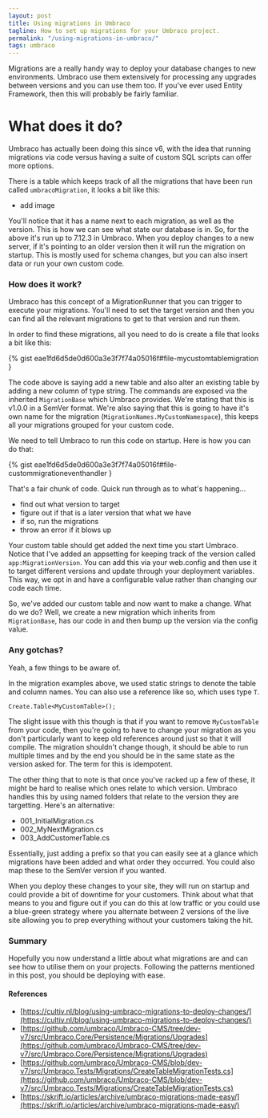```yaml
---
layout: post
title: Using migrations in Umbraco
tagline: How to set up migrations for your Umbraco project.
permalink: "/using-migrations-in-umbraco/"
tags: umbraco
---
```


Migrations are a really handy way to deploy your database changes to new environments. Umbraco use them extensively for processing any upgrades between versions and you can use them too. If you've ever used Entity Framework, then this will probably be fairly familiar.

# What does it do?

Umbraco has actually been doing this since v6, with the idea that running migrations via code versus having a suite of custom SQL scripts can offer more options. 

There is a table which keeps track of all the migrations that have been run called `umbracoMigration`, it looks a bit like this:

- add image

You'll notice that it has a name next to each migration, as well as the version. This is how we can see what state our database is in. So, for the above it's run up to 7.12.3 in Umbraco. When you deploy changes to a new server, if it's pointing to an older version then it will run the migration on startup. This is mostly used for schema changes, but you can also insert data or run your own custom code.

### How does it work?

Umbraco has this concept of a MigrationRunner that you can trigger to execute your migrations. You'll need to set the target version and then you can find all the relevant migrations to get to that version and run them.

In order to find these migrations, all you need to do is create a file that looks a bit like this:

{% gist eae1fd6d5de0d600a3e3f7f74a05016f#file-mycustomtablemigration }

The code above is saying add a new table and also alter an existing table by adding a new column of type string. The commands are exposed via the inherited `MigrationBase` which Umbraco provides. We're stating that this is v1.0.0 in a SemVer format. We're also saying that this is going to have it's own name for the migration (`MigrationNames.MyCustomNamespace`), this keeps all your migrations grouped for your custom code.

We need to tell Umbraco to run this code on startup. Here is how you can do that:

{% gist eae1fd6d5de0d600a3e3f7f74a05016f#file-custommigrationeventhandler }

That's a fair chunk of code. Quick run through as to what's happening...
- find out what version to target
- figure out if that is a later version that what we have
- if so, run the migrations
- throw an error if it blows up

Your custom table should get added the next time you start Umbraco. Notice that I've added an appsetting for keeping track of the version called `app:MigrationVersion`. You can add this via your web.config and then use it to target different versions and update through your deployment variables. This way, we opt in and have a configurable value rather than changing our code each time.

So, we've added our custom table and now want to make a change. What do we do? Well, we create a new migration which inherits from `MigrationBase`, has our code in and then bump up the version via the config value.

### Any gotchas?

Yeah, a few things to be aware of. 

In the migration examples above, we used static strings to denote the table and column names. You can also use a reference like so, which uses type `T`.

```
Create.Table<MyCustomTable>();
```

The slight issue with this though is that if you want to remove `MyCustomTable` from your code, then you're going to have to change your migration as you don't particularly want to keep old references around just so that it will compile. The migration shouldn't change though, it should be able to run multiple times and by the end you should be in the same state as the version asked for. The term for this is idempotent.

The other thing that to note is that once you've racked up a few of these, it might be hard to realise which ones relate to which version. Umbraco handles this by using named folders that relate to the version they are targetting. Here's an alternative:

- 001_InitialMigration.cs
- 002_MyNextMigration.cs
- 003_AddCustomerTable.cs

Essentially, just adding a prefix so that you can easily see at a glance which migrations have been added and what order they occurred. You could also map these to the SemVer version if you wanted.

When you deploy these changes to your site, they will run on startup and could provide a bit of downtime for your customers. Think about what that means to you and figure out if you can do this at low traffic or you could use a blue-green strategy where you alternate between 2 versions of the live site allowing you to prep everything without your customers taking the hit.

### Summary

Hopefully you now understand a little about what migrations are and can see how to utilise them on your projects. Following the patterns mentioned in this post, you should be deploying with ease.

#### References

- [https://cultiv.nl/blog/using-umbraco-migrations-to-deploy-changes/](https://cultiv.nl/blog/using-umbraco-migrations-to-deploy-changes/)
- [https://github.com/umbraco/Umbraco-CMS/tree/dev-v7/src/Umbraco.Core/Persistence/Migrations/Upgrades](https://github.com/umbraco/Umbraco-CMS/tree/dev-v7/src/Umbraco.Core/Persistence/Migrations/Upgrades)
- [https://github.com/umbraco/Umbraco-CMS/blob/dev-v7/src/Umbraco.Tests/Migrations/CreateTableMigrationTests.cs](https://github.com/umbraco/Umbraco-CMS/blob/dev-v7/src/Umbraco.Tests/Migrations/CreateTableMigrationTests.cs)
- [https://skrift.io/articles/archive/umbraco-migrations-made-easy/](https://skrift.io/articles/archive/umbraco-migrations-made-easy/)
